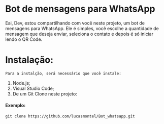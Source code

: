 # Bot de mensagens para WhatsApp
Eai, Dev, estou compartilhando com você neste projeto, um bot de mensagens para WhatsApp. Ele é simples, você escolhe a quantidade de mensagem que deseja enviar, seleciona o contato e depois é só iniciar lendo o QR Code.

# Instalação:
```Para a instalção, será necessário que você instale:```
1. Node.js;
2. Visual Studio Code;
3. De um Git Clone neste projeto:
#### Exemplo: 
```git clone https://github.com/lucasmontel/Bot_whatsapp.git```
